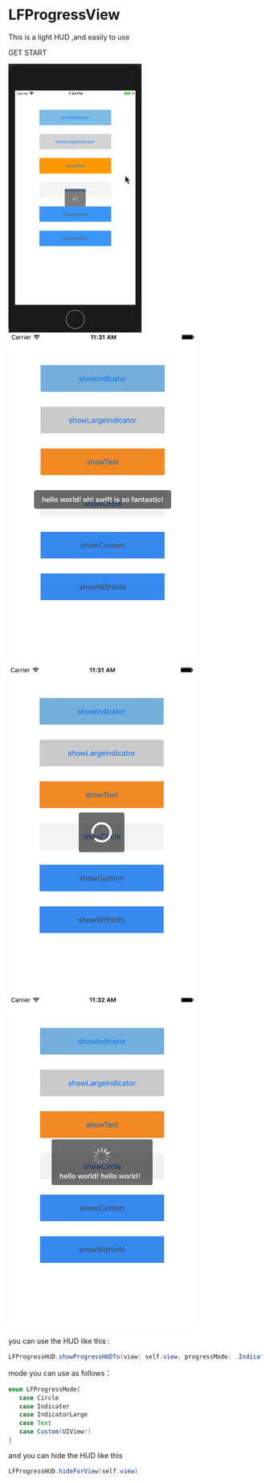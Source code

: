 # LFProgressView

This is a light HUD ,and easily to use

GET START

![](https://github.com/mlf2020/LFProgressView/blob/master/hud.gif)
 ![LFProgressView](https://github.com/mlf2020/LFProgressView/blob/master/1.png)![LFProgressView](https://github.com/mlf2020/LFProgressView/blob/master/2.png)![LFProgressView](https://github.com/mlf2020/LFProgressView/blob/master/3.png)
 
 you can use the HUD like this :
 
```java 
LFProgressHUD.showProgressHUDTo(view: self.view, progressMode: .Indicater) 
```
mode you can use as follows：
 
 ```java 
 enum LFProgressMode{
    case Circle
    case Indicater
    case IndicatorLarge
    case Text
    case Custom(UIView!)
}
```

and you can hide the HUD like this 

```java
LFProgressHUD.hideForView(self.view)
```


